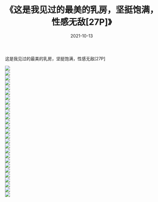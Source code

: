 ﻿---
layout: post
title:  《这是我见过的最美的乳房，坚挺饱满，性感无敌[27P]》
date:   2021-10-13
img: http://imgx.orgx.ga/漏D/2021/这是我见过的最美的乳房，坚挺饱满，性感无敌[27P]/000.jpg
categories: [美女, 清纯, 唯美]
---

这是我见过的最美的乳房，坚挺饱满，性感无敌[27P]

  ![](http://imgx.orgx.ga/漏D/2021/这是我见过的最美的乳房，坚挺饱满，性感无敌[27P]/001.jpg) <br> ![](http://imgx.orgx.ga/漏D/2021/这是我见过的最美的乳房，坚挺饱满，性感无敌[27P]/002.jpg) <br> ![](http://imgx.orgx.ga/漏D/2021/这是我见过的最美的乳房，坚挺饱满，性感无敌[27P]/003.jpg) <br> ![](http://imgx.orgx.ga/漏D/2021/这是我见过的最美的乳房，坚挺饱满，性感无敌[27P]/004.jpg) <br> ![](http://imgx.orgx.ga/漏D/2021/这是我见过的最美的乳房，坚挺饱满，性感无敌[27P]/005.jpg) <br> ![](http://imgx.orgx.ga/漏D/2021/这是我见过的最美的乳房，坚挺饱满，性感无敌[27P]/006.jpg) <br> ![](http://imgx.orgx.ga/漏D/2021/这是我见过的最美的乳房，坚挺饱满，性感无敌[27P]/007.jpg) <br> ![](http://imgx.orgx.ga/漏D/2021/这是我见过的最美的乳房，坚挺饱满，性感无敌[27P]/008.jpg) <br> ![](http://imgx.orgx.ga/漏D/2021/这是我见过的最美的乳房，坚挺饱满，性感无敌[27P]/009.jpg) <br> ![](http://imgx.orgx.ga/漏D/2021/这是我见过的最美的乳房，坚挺饱满，性感无敌[27P]/010.jpg) <br> ![](http://imgx.orgx.ga/漏D/2021/这是我见过的最美的乳房，坚挺饱满，性感无敌[27P]/011.jpg) <br> ![](http://imgx.orgx.ga/漏D/2021/这是我见过的最美的乳房，坚挺饱满，性感无敌[27P]/012.jpg) <br> ![](http://imgx.orgx.ga/漏D/2021/这是我见过的最美的乳房，坚挺饱满，性感无敌[27P]/013.jpg) <br> ![](http://imgx.orgx.ga/漏D/2021/这是我见过的最美的乳房，坚挺饱满，性感无敌[27P]/014.jpg) <br> ![](http://imgx.orgx.ga/漏D/2021/这是我见过的最美的乳房，坚挺饱满，性感无敌[27P]/015.jpg) <br> ![](http://imgx.orgx.ga/漏D/2021/这是我见过的最美的乳房，坚挺饱满，性感无敌[27P]/016.jpg) <br> ![](http://imgx.orgx.ga/漏D/2021/这是我见过的最美的乳房，坚挺饱满，性感无敌[27P]/017.jpg) <br> ![](http://imgx.orgx.ga/漏D/2021/这是我见过的最美的乳房，坚挺饱满，性感无敌[27P]/018.jpg) <br> ![](http://imgx.orgx.ga/漏D/2021/这是我见过的最美的乳房，坚挺饱满，性感无敌[27P]/019.jpg) <br> ![](http://imgx.orgx.ga/漏D/2021/这是我见过的最美的乳房，坚挺饱满，性感无敌[27P]/020.jpg) <br> ![](http://imgx.orgx.ga/漏D/2021/这是我见过的最美的乳房，坚挺饱满，性感无敌[27P]/021.jpg) <br> ![](http://imgx.orgx.ga/漏D/2021/这是我见过的最美的乳房，坚挺饱满，性感无敌[27P]/022.jpg) <br> ![](http://imgx.orgx.ga/漏D/2021/这是我见过的最美的乳房，坚挺饱满，性感无敌[27P]/023.jpg) <br> ![](http://imgx.orgx.ga/漏D/2021/这是我见过的最美的乳房，坚挺饱满，性感无敌[27P]/024.jpg) <br> ![](http://imgx.orgx.ga/漏D/2021/这是我见过的最美的乳房，坚挺饱满，性感无敌[27P]/025.jpg) <br> ![](http://imgx.orgx.ga/漏D/2021/这是我见过的最美的乳房，坚挺饱满，性感无敌[27P]/026.jpg) <br> ![](http://imgx.orgx.ga/漏D/2021/这是我见过的最美的乳房，坚挺饱满，性感无敌[27P]/027.jpg) <br>